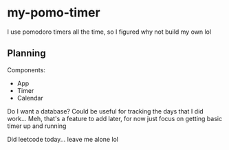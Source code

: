 # my-pomo-timer

I use pomodoro timers all the time, so I figured why not build my own lol

## Planning

Components:

- App
- Timer
- Calendar

Do I want a database? Could be useful for tracking the days that I did work...
Meh, that's a feature to add later, for now just focus on getting basic timer up and running

Did leetcode today... leave me alone lol
